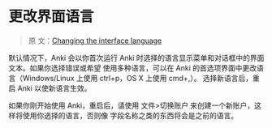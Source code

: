 # 更改界面语言

> 原
> 文：[Changing the interface language](https://faqs.ankiweb.net/changing-the-interface-language.html)

默认情况下，Anki 会以你首次运行 Anki 时选择的语言显示菜单和对话框中的界面文本。如果你选择错误或希望
使用多种语言，可以在 Anki 的首选项界面中更改语言（Windows/Linux 上使用 ctrl+p，OS X 上使用 cmd+,）。
选择新语言后，重启 Anki 以使新语言生效。

如果你刚开始使用 Anki，重启后，请使用 文件>切换账户 来创建一个新账户，这样将使用你选择的语言，否则像
字段名称之类的东西将会是之前的语言。
